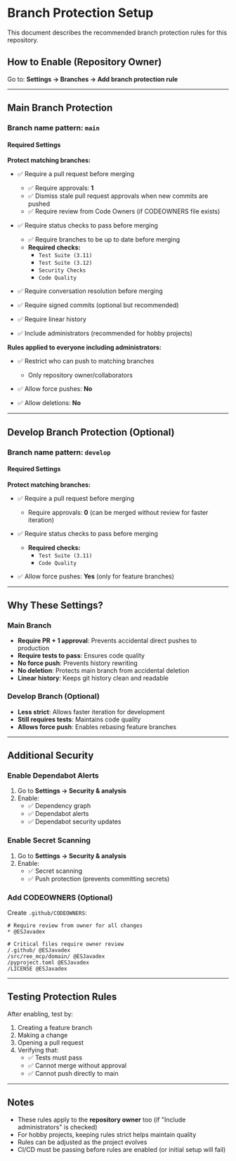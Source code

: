 # Branch Protection Setup

This document describes the recommended branch protection rules for this repository.

## How to Enable (Repository Owner)

Go to: **Settings → Branches → Add branch protection rule**

---

## Main Branch Protection

### Branch name pattern: `main`

#### Required Settings

**Protect matching branches:**
- ✅ Require a pull request before merging
  - ✅ Require approvals: **1**
  - ✅ Dismiss stale pull request approvals when new commits are pushed
  - ✅ Require review from Code Owners (if CODEOWNERS file exists)

- ✅ Require status checks to pass before merging
  - ✅ Require branches to be up to date before merging
  - **Required checks:**
    - `Test Suite (3.11)`
    - `Test Suite (3.12)`
    - `Security Checks`
    - `Code Quality`

- ✅ Require conversation resolution before merging

- ✅ Require signed commits (optional but recommended)

- ✅ Require linear history

- ✅ Include administrators (recommended for hobby projects)

**Rules applied to everyone including administrators:**
- ✅ Restrict who can push to matching branches
  - Only repository owner/collaborators

- ✅ Allow force pushes: **No**

- ✅ Allow deletions: **No**

---

## Develop Branch Protection (Optional)

### Branch name pattern: `develop`

#### Required Settings

**Protect matching branches:**
- ✅ Require a pull request before merging
  - Require approvals: **0** (can be merged without review for faster iteration)

- ✅ Require status checks to pass before merging
  - **Required checks:**
    - `Test Suite (3.11)`
    - `Code Quality`

- ✅ Allow force pushes: **Yes** (only for feature branches)

---

## Why These Settings?

### Main Branch
- **Require PR + 1 approval**: Prevents accidental direct pushes to production
- **Require tests to pass**: Ensures code quality
- **No force push**: Prevents history rewriting
- **No deletion**: Protects main branch from accidental deletion
- **Linear history**: Keeps git history clean and readable

### Develop Branch (Optional)
- **Less strict**: Allows faster iteration for development
- **Still requires tests**: Maintains code quality
- **Allows force push**: Enables rebasing feature branches

---

## Additional Security

### Enable Dependabot Alerts
1. Go to **Settings → Security & analysis**
2. Enable:
   - ✅ Dependency graph
   - ✅ Dependabot alerts
   - ✅ Dependabot security updates

### Enable Secret Scanning
1. Go to **Settings → Security & analysis**
2. Enable:
   - ✅ Secret scanning
   - ✅ Push protection (prevents committing secrets)

### Add CODEOWNERS (Optional)
Create `.github/CODEOWNERS`:
```
# Require review from owner for all changes
* @ESJavadex

# Critical files require owner review
/.github/ @ESJavadex
/src/ree_mcp/domain/ @ESJavadex
/pyproject.toml @ESJavadex
/LICENSE @ESJavadex
```

---

## Testing Protection Rules

After enabling, test by:

1. Creating a feature branch
2. Making a change
3. Opening a pull request
4. Verifying that:
   - ✅ Tests must pass
   - ✅ Cannot merge without approval
   - ✅ Cannot push directly to main

---

## Notes

- These rules apply to the **repository owner** too (if "Include administrators" is checked)
- For hobby projects, keeping rules strict helps maintain quality
- Rules can be adjusted as the project evolves
- CI/CD must be passing before rules are enabled (or initial setup will fail)
